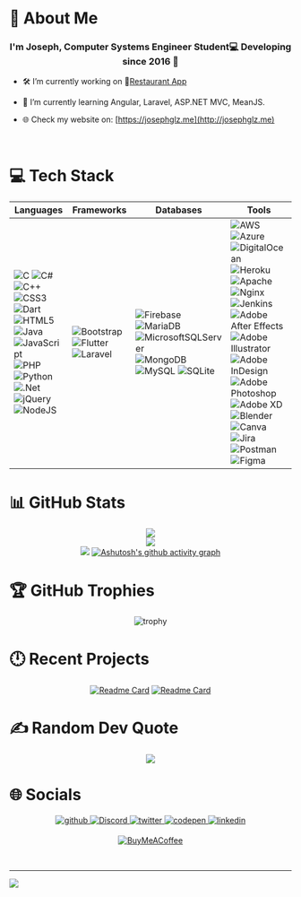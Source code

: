 # 💫 About Me
### <div align="center">I'm Joseph, Computer Systems Engineer Student💻 Developing since 2016 🚀</div>
  

- 🛠 I’m currently working on 📱[Restaurant App](https://github.com/Josephglz/Restaurant-App)

- 🌱 I’m currently learning Angular, Laravel, ASP.NET MVC, MeanJS.

- 🌐 Check my website on: [https://josephglz.me](http://josephglz.me)

<br/>

# 💻 Tech Stack
<div align="center">

| **Languages** | **Frameworks** | **Databases** | **Tools** |
|---|---|---|---|
| ![C](https://img.shields.io/badge/c-%2300599C.svg?style=for-the-badge&logo=c&logoColor=white) ![C#](https://img.shields.io/badge/c%23-%23239120.svg?style=for-the-badge&logo=c-sharp&logoColor=white) ![C++](https://img.shields.io/badge/c++-%2300599C.svg?style=for-the-badge&logo=c%2B%2B&logoColor=white) ![CSS3](https://img.shields.io/badge/css3-%231572B6.svg?style=for-the-badge&logo=css3&logoColor=white) ![Dart](https://img.shields.io/badge/dart-%230175C2.svg?style=for-the-badge&logo=dart&logoColor=white) ![HTML5](https://img.shields.io/badge/html5-%23E34F26.svg?style=for-the-badge&logo=html5&logoColor=white) ![Java](https://img.shields.io/badge/java-%23ED8B00.svg?style=for-the-badge&logo=java&logoColor=white) ![JavaScript](https://img.shields.io/badge/javascript-%23323330.svg?style=for-the-badge&logo=javascript&logoColor=%23F7DF1E) ![PHP](https://img.shields.io/badge/php-%23777BB4.svg?style=for-the-badge&logo=php&logoColor=white) ![Python](https://img.shields.io/badge/python-3670A0?style=for-the-badge&logo=python&logoColor=ffdd54)![.Net](https://img.shields.io/badge/.NET-5C2D91?style=for-the-badge&logo=.net&logoColor=white)![jQuery](https://img.shields.io/badge/jquery-%230769AD.svg?style=for-the-badge&logo=jquery&logoColor=white)![NodeJS](https://img.shields.io/badge/node.js-6DA55F?style=for-the-badge&logo=node.js&logoColor=white) | ![Bootstrap](https://img.shields.io/badge/bootstrap-%23563D7C.svg?style=for-the-badge&logo=bootstrap&logoColor=white)![Flutter](https://img.shields.io/badge/Flutter-%2302569B.svg?style=for-the-badge&logo=Flutter&logoColor=white)![Laravel](https://img.shields.io/badge/laravel-%23FF2D20.svg?style=for-the-badge&logo=laravel&logoColor=white) | ![Firebase](https://img.shields.io/badge/firebase-%23039BE5.svg?style=for-the-badge&logo=firebase)![MariaDB](https://img.shields.io/badge/MariaDB-003545?style=for-the-badge&logo=mariadb&logoColor=white) ![MicrosoftSQLServer](https://img.shields.io/badge/Microsoft%20SQL%20Sever-CC2927?style=for-the-badge&logo=microsoft%20sql%20server&logoColor=white) ![MongoDB](https://img.shields.io/badge/MongoDB-%234ea94b.svg?style=for-the-badge&logo=mongodb&logoColor=white) ![MySQL](https://img.shields.io/badge/mysql-%2300f.svg?style=for-the-badge&logo=mysql&logoColor=white) ![SQLite](https://img.shields.io/badge/sqlite-%2307405e.svg?style=for-the-badge&logo=sqlite&logoColor=white) | ![AWS](https://img.shields.io/badge/AWS-%23FF9900.svg?style=for-the-badge&logo=amazon-aws&logoColor=white) ![Azure](https://img.shields.io/badge/azure-%230072C6.svg?style=for-the-badge&logo=azure-devops&logoColor=white) ![DigitalOcean](https://img.shields.io/badge/DigitalOcean-%230167ff.svg?style=for-the-badge&logo=digitalOcean&logoColor=white)![Heroku](https://img.shields.io/badge/heroku-%23430098.svg?style=for-the-badge&logo=heroku&logoColor=white)![Apache](https://img.shields.io/badge/apache-%23D42029.svg?style=for-the-badge&logo=apache&logoColor=white) ![Nginx](https://img.shields.io/badge/nginx-%23009639.svg?style=for-the-badge&logo=nginx&logoColor=white) ![Jenkins](https://img.shields.io/badge/jenkins-%232C5263.svg?style=for-the-badge&logo=jenkins&logoColor=white)![Adobe After Effects](https://img.shields.io/badge/Adobe%20After%20Effects-9999FF.svg?style=for-the-badge&logo=Adobe%20After%20Effects&logoColor=white) ![Adobe Illustrator](https://img.shields.io/badge/adobeillustrator-%23FF9A00.svg?style=for-the-badge&logo=adobeillustrator&logoColor=white) ![Adobe InDesign](https://img.shields.io/badge/Adobe%20InDesign-49021F?style=for-the-badge&logo=adobeindesign&logoColor=white) ![Adobe Photoshop](https://img.shields.io/badge/adobephotoshop-%2331A8FF.svg?style=for-the-badge&logo=adobephotoshop&logoColor=white) ![Adobe XD](https://img.shields.io/badge/Adobe%20XD-470137?style=for-the-badge&logo=Adobe%20XD&logoColor=#FF61F6) ![Blender](https://img.shields.io/badge/blender-%23F5792A.svg?style=for-the-badge&logo=blender&logoColor=white) ![Canva](https://img.shields.io/badge/Canva-%2300C4CC.svg?style=for-the-badge&logo=Canva&logoColor=white)![Jira](https://img.shields.io/badge/jira-%230A0FFF.svg?style=for-the-badge&logo=jira&logoColor=white) ![Postman](https://img.shields.io/badge/Postman-FF6C37?style=for-the-badge&logo=postman&logoColor=white) <br>	![Figma](https://img.shields.io/badge/figma-%23F24E1E.svg?style=for-the-badge&logo=figma&logoColor=white) |
</div>

# 📊 GitHub Stats
<div align="center">

![](https://github-readme-stats.vercel.app/api?username=JosephGlz&theme=tokyonight&hide_border=true&include_all_commits=true&count_private=true)<br/>
![](https://github-readme-streak-stats.herokuapp.com/?user=JosephGlz&theme=tokyonight&hide_border=true)<br/>
![](https://github-readme-stats.vercel.app/api/top-langs/?username=JosephGlz&theme=tokyonight&hide_border=true&include_all_commits=true&count_private=true&layout=compact)
[![Ashutosh's github activity graph](https://activity-graph.herokuapp.com/graph?username=Josephglz&theme=react-dark&hide_border=true)](https://github.com/Josephglz)

</div>

# 🏆 GitHub Trophies
<div align="center">

![trophy](https://github-profile-trophy.vercel.app/?username=Josephglz&theme=tokyonight)

</div>

# 🕛 Recent Projects
<div align="center">

[![Readme Card](https://github-readme-stats.vercel.app/api/pin/?username=josephglz&repo=JG-Notes&show_owner=true&theme=tokyonight&hide_border=true)](https://github.com/Josephglz/JG-Notes)
[![Readme Card](https://github-readme-stats.vercel.app/api/pin/?username=josephglz&repo=MyWeather&show_owner=true&theme=tokyonight&hide_border=true)](https://github.com/Josephglz/MyWeather)

</div>

# ✍️ Random Dev Quote
<div align="center">

![](https://quotes-github-readme.vercel.app/api?type=horizontal&theme=tokyonight)

</div>

# 🌐 Socials
<div align="center"><a href="https://github.com/Josephglz" target="_blank">
<img src=https://img.shields.io/badge/github-%2324292e.svg?&style=for-the-badge&logo=github&logoColor=white alt=github style="margin-bottom: 5px;" />
</a>
<a href="https://discord.com/channels/@me/245316687287681025/" target="_blank">
<img src="https://img.shields.io/badge/Discord-5865F2?style=for-the-badge&logo=discord&logoColor=white" alt="Discord" style="margin-bottom: 5px;" />
</a>
<a href="https://twitter.com/JosephGlz99" target="_blank">
<img src=https://img.shields.io/badge/twitter-%2300acee.svg?&style=for-the-badge&logo=twitter&logoColor=white alt=twitter style="margin-bottom: 5px;" />
</a>
<a href="https://codepen.io/JosephGlz" target="_blank">
<img src=https://img.shields.io/badge/codepen-%23131417.svg?&style=for-the-badge&logo=codepen&logoColor=white alt=codepen style="margin-bottom: 5px;" />
</a>
<a href="https://www.linkedin.com/in/joseph-ian-gonzalez-cabrales-80783a1b7/" target="_blank">
<img src=https://img.shields.io/badge/linkedin-%231E77B5.svg?&style=for-the-badge&logo=linkedin&logoColor=white alt=linkedin style="margin-bottom: 5px;" />
</a>

[![BuyMeACoffee](https://img.shields.io/badge/Buy%20Me%20a%20Coffee-ffdd00?style=for-the-badge&logo=buy-me-a-coffee&logoColor=black)](https://buymeacoffee.com/JosephGlz99)

</div>
<br />

----
[![](https://visitcount.itsvg.in/api?id=JosephGlz&icon=9&color=1)](https://visitcount.itsvg.in)
